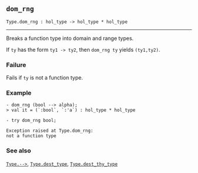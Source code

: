 ## `dom_rng`

``` hol4
Type.dom_rng : hol_type -> hol_type * hol_type
```

------------------------------------------------------------------------

Breaks a function type into domain and range types.

If `ty` has the form `ty1 -> ty2`, then `dom_rng ty` yields `(ty1,ty2)`.

### Failure

Fails if `ty` is not a function type.

### Example

``` hol4
- dom_rng (bool --> alpha);
> val it = (`:bool`, `:'a`) : hol_type * hol_type

- try dom_rng bool;

Exception raised at Type.dom_rng:
not a function type
```

### See also

[`Type.-->`](#Type..B1KQ4), [`Type.dest_type`](#Type.dest_type),
[`Type.dest_thy_type`](#Type.dest_thy_type)
